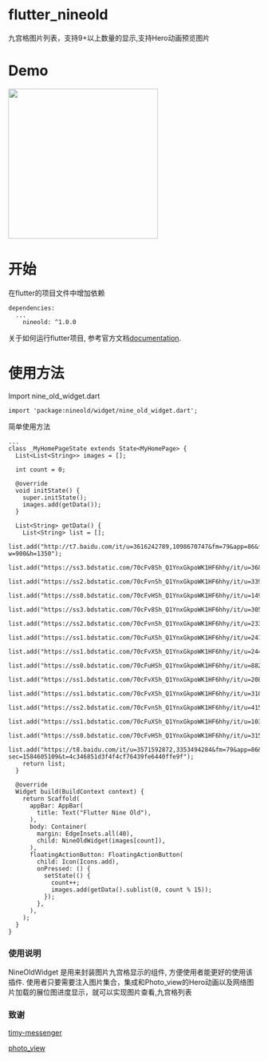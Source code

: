 # flutter_nineold

九宫格图片列表，支持9+以上数量的显示,支持Hero动画预览图片

# Demo
<image src="https://github.com/lanzhu1993/flutter_nineold/blob/master/example/assets/video.gif" style="width: 300px" />



# 开始

在flutter的项目文件中增加依赖

```
dependencies:
  ...
    nineold: ^1.0.0
```

关于如何运行flutter项目, 参考官方文档[documentation](https://flutter.io/).

# 使用方法

Import nine_old_widget.dart

```
import 'package:nineold/widget/nine_old_widget.dart';
```

简单使用方法

```
...
class _MyHomePageState extends State<MyHomePage> {
  List<List<String>> images = [];

  int count = 0;

  @override
  void initState() {
    super.initState();
    images.add(getData());
  }

  List<String> getData() {
    List<String> list = [];
    list.add("http://t7.baidu.com/it/u=3616242789,1098670747&fm=79&app=86&f=JPEG?w=900&h=1350");
    list.add("https://ss3.bdstatic.com/70cFv8Sh_Q1YnxGkpoWK1HF6hhy/it/u=3687862105,320198720&fm=26&gp=0.jpg");
    list.add("https://ss2.bdstatic.com/70cFvnSh_Q1YnxGkpoWK1HF6hhy/it/u=339659526,3524437886&fm=26&gp=0.jpg");
    list.add("https://ss0.bdstatic.com/70cFvHSh_Q1YnxGkpoWK1HF6hhy/it/u=1492148550,3573121792&fm=11&gp=0.jpg");
    list.add("https://ss3.bdstatic.com/70cFv8Sh_Q1YnxGkpoWK1HF6hhy/it/u=3059211665,2147448542&fm=26&gp=0.jpg");
    list.add("https://ss2.bdstatic.com/70cFvnSh_Q1YnxGkpoWK1HF6hhy/it/u=2333676140,2717071870&fm=11&gp=0.jpg");
    list.add("https://ss1.bdstatic.com/70cFuXSh_Q1YnxGkpoWK1HF6hhy/it/u=2417108265,1198830140&fm=26&gp=0.jpg");
    list.add("https://ss1.bdstatic.com/70cFvXSh_Q1YnxGkpoWK1HF6hhy/it/u=244450851,2728981198&fm=26&gp=0.jpg");
    list.add("https://ss0.bdstatic.com/70cFuHSh_Q1YnxGkpoWK1HF6hhy/it/u=882251069,3759945909&fm=11&gp=0.jpg");
    list.add("https://ss1.bdstatic.com/70cFvXSh_Q1YnxGkpoWK1HF6hhy/it/u=2083759825,3454063564&fm=26&gp=0.jpg");
    list.add("https://ss1.bdstatic.com/70cFvXSh_Q1YnxGkpoWK1HF6hhy/it/u=310077658,2097249993&fm=11&gp=0.jpg");
    list.add("https://ss2.bdstatic.com/70cFvnSh_Q1YnxGkpoWK1HF6hhy/it/u=415170272,1239551712&fm=26&gp=0.jpg");
    list.add("https://ss1.bdstatic.com/70cFuXSh_Q1YnxGkpoWK1HF6hhy/it/u=1030558027,1672821388&fm=26&gp=0.jpg");
    list.add("https://ss0.bdstatic.com/70cFvHSh_Q1YnxGkpoWK1HF6hhy/it/u=3153722339,140981551&fm=26&gp=0.jpg");
    list.add("https://t8.baidu.com/it/u=3571592872,3353494284&fm=79&app=86&size=h300&n=0&g=4n&f=jpeg?sec=1584605109&t=4c346851d3f4f4cf76439fe6440ffe9f");
    return list;
  }

  @override
  Widget build(BuildContext context) {
    return Scaffold(
      appBar: AppBar(
        title: Text("Flutter Nine Old"),
      ),
      body: Container(
        margin: EdgeInsets.all(40),
        child: NineOldWidget(images[count]),
      ),
      floatingActionButton: FloatingActionButton(
        child: Icon(Icons.add),
        onPressed: () {
          setState(() {
            count++;
            images.add(getData().sublist(0, count % 15));
          });
        },
      ),
    );
  }
}
```



### 使用说明
NineOldWidget 是用来封装图片九宫格显示的组件, 方便使用者能更好的使用该插件. 使用者只要需要注入图片集合，集成和Photo_view的Hero动画以及网络图片加载的展位图进度显示，就可以实现图片查看,九宫格列表 





### 致谢

[timy-messenger](https://github.com/janoodleFTW/timy-messenger)

[photo_view](https://github.com/renancaraujo/photo_view)



